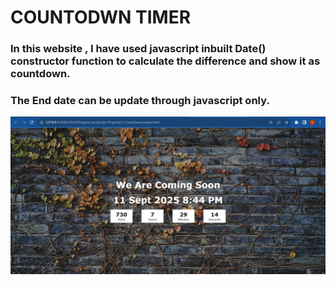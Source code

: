<h1>COUNTODWN TIMER</h1>
<h3>In this website , I have used javascript inbuilt Date() constructor function to calculate the difference and show it as countdown.</h3>
<h3>The End date can be update through javascript only.</h3>
<img src="js.jpg"></img>
